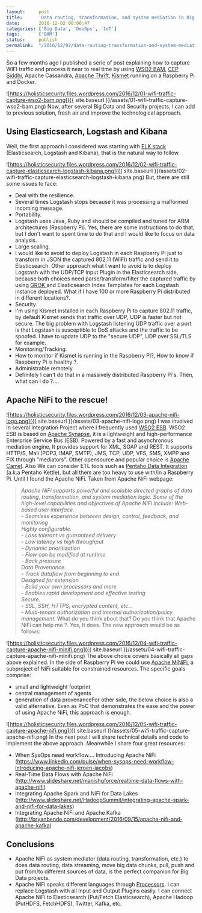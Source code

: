 ```yaml
---
layout:     post
title:      'Data routing, transformation, and system mediation in Big Data & IoT scenarios with Apache NiFi'
date:       2016-12-02 00:06:47
categories: ['Big Data', 'DevOps', 'IoT']
tags:       ['BAM']
status:     publish 
permalink:  "/2016/12/02/data-routing-transformation-and-system-mediation-in-big-data-iot-scenarios-with-apache-nifi/"
---
```

So a few months ago I published a serie of post explaining how to capture WIFI traffic and process it near to real time by using [WSO2 BAM](http://wso2.com/more-downloads/business-activity-monitor/), [CEP Siddhi](https://github.com/wso2/siddhi), Apache Cassandra, [Apache Thrift](https://thrift.apache.org/), [Kismet](https://www.kismetwireless.net) running on a Raspberry Pi and Docker.

![https://holisticsecurity.files.wordpress.com/2016/12/01-wifi-traffic-capture-wso2-bam.png]({{ site.baseurl }}/assets/01-wifi-traffic-capture-wso2-bam.png)
Now, after several Big Data and Security projects, I can add to previous solution, fresh air and improve the technological approach.

<!-- more -->


## Using Elasticsearch, Logstash and Kibana

Well, the first approach I considered was starting with [ELK stack](https://www.elastic.co) (Elasticsearch, Logstash and Kibana), that is the natural way to follow.

![https://holisticsecurity.files.wordpress.com/2016/12/02-wifi-traffic-capture-elasticsearch-logstash-kibana.png]({{ site.baseurl }}/assets/02-wifi-traffic-capture-elasticsearch-logstash-kibana.png)
But, there are still some issues to face:
* Deal with the resilience.  
* Several times Logstash stops because it was processing a malformed incoming message.
* Portability.  
* Logstash uses Java, Ruby and should be compiled and tuned for ARM architectures (Raspberry Pi). Yes, there are some instructions to do that, but I don't want to spent time to do that and I would like to focus on data analysis.
* Large scaling.  
* I would like to avoid to deploy Logstash in each Raspberry Pi just to transform in JSON the captured 802.11 (WIFI) traffic and send it to Elasticsearch. Other approach what I want to avoid is to deploy Logstash with the UDP/TCP Input Plugin in the Elasticsearch side, because both choices need parse/transform/filter the captured traffic by using [GROK ](https://www.elastic.co/guide/en/logstash/current/plugins-filters-grok.html)and Elasticsearch Index Templates for each Logstash instance deployed. What if I have 100 or more Raspberry Pi distributed in different locations?.
* Security.  
* I'm using Kismet installed in each Raspberry Pi to capture 802.11 traffic, by default Kismet sends that traffic over UDP, UDP is faster but not secure. The big problem with Logstash listening UDP traffic over a port is that Logstash is susceptible to DoS attacks and the traffic to be spoofed. I have to update UDP to the "secure UDP", UDP over SSL/TLS for example.
* Monitoring/Tracking.  
* How to monitor if Kismet is running in the Raspberry Pi?, How to know if Raspberry Pi is healthy ?.
* Administrable remotely. 
* Definitely I can't do that in a massively distributed Raspberry Pi's.
Then, what can I do ?....

## Apache NiFi to the rescue!


![https://holisticsecurity.files.wordpress.com/2016/12/03-apache-nifi-logo.png]({{ site.baseurl }}/assets/03-apache-nifi-logo.png)
I was involved in several Integration Project where I frequently used [WSO2 ESB](http://wso2.com/products/enterprise-service-bus/).
WSO2 ESB is based on [Apache Synapse](https://synapse.apache.org/), it is a lightweight and high-performance Enterprise Service Bus (ESB). Powered by a fast and asynchronous mediation engine, It provides support for XML, SOAP and REST. It supports HTTP/S, Mail (POP3, IMAP, SMTP), JMS, TCP, UDP, VFS, SMS, XMPP and FIX through "mediators".
Other opensource and popular choice is [Apache Camel](http://camel.apache.org). Also We can consider ETL tools such as [Pentaho Data Integration](http://community.pentaho.com/projects/data-integration/) (a.k.a Pentaho Kettle), but all them are too heavy to use with/in a Raspberry Pi. Until I found the Apache NiFi.
Taken from Apache NiFi webpage:
> _Apache NiFi supports powerful and scalable directed graphs of data routing, transformation, and system mediation logic. Some of the high-level capabilities and objectives of Apache NiFi include:_
> _Web-based user interface._  
>  _\- Seamless experience between design, control, feedback, and monitoring_  
>  _Highly configurable._  
>  _\- Loss tolerant vs guaranteed delivery_  
>  _\- Low latency vs high throughput_  
>  _\- Dynamic prioritization_  
>  _\- Flow can be modified at runtime_  
>  _\- Back pressure_  
>  _Data Provenance._  
>  _\- Track dataflow from beginning to end_  
>  _Designed for extension_  
>  _\- Build your own processors and more_  
>  _\- Enables rapid development and effective testing_  
>  _Secure._  
>  _\- SSL, SSH, HTTPS, encrypted content, etc..._  
>  _\- Multi-tenant authorization and internal authorization/policy management._
What do you think about that? Do you think that Apache NiFi can help me ?. Yes, It does. The new approach would be as follows:

![https://holisticsecurity.files.wordpress.com/2016/12/04-wifi-traffic-capture-apache-nifi-minifi.png]({{ site.baseurl }}/assets/04-wifi-traffic-capture-apache-nifi-minifi.png)
The above choice covers basically all gaps above explained. In the side of Raspberry Pi we could use [Apache MiNiFi](https://cwiki.apache.org/confluence/display/MINIFI/MiNiFi), a subproject of NiFi suitable for constrained resources. The specific goals comprise:
* small and lightweight footprint
* central management of agents
* generation of data provenanceFor other side, the below choice is also a valid alternative. Even as PoC that demonstrates the ease and the power of using Apache NiFi, this approach is enough.

![https://holisticsecurity.files.wordpress.com/2016/12/05-wifi-traffic-capture-apache-nifi.png]({{ site.baseurl }}/assets/05-wifi-traffic-capture-apache-nifi.png)
In the next post I will share technical details and code to implement the above approach. Meanwhile I share four great resources:
* When SysOps need workflow.... Introducing Apache NiFi (https://www.linkedin.com/pulse/when-sysops-need-workflow-introducing-apache-nifi-jeroen-jacobs)
* Real-Time Data Flows with Apache NiFi (http://www.slideshare.net/manishgforce/realtime-data-flows-with-apache-nifi)
* Integrating Apache Spark and NiFi for Data Lakes (http://www.slideshare.net/HadoopSummit/integrating-apache-spark-and-nifi-for-data-lakes)
* Integrating Apache NiFi and Apache Kafka (http://bryanbende.com/development/2016/09/15/apache-nifi-and-apache-kafka)

## Conclusions
* Apache NiFi as system mediator (data routing, transformation, etc.) to does data routing, data streaming, move big data chunks, pull, push and put from/to different sources of data, is the perfect companion for Big Data projects.
* Apache NiFi speaks different languages through [Processors](https://nifi.apache.org/docs/nifi-docs/). I can replace Logstash with all Input and Output Plugins easily. I can connect Apache NiFi to Elasticsearch (Put/Fetch Elasticsearch), Apache Hadoop (PutHDFS, FetchHDFS), Twitter, Kafka, etc.
